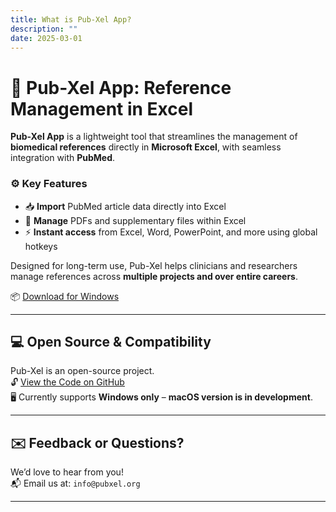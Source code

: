 ```yaml
---
title: What is Pub-Xel App?
description: ""
date: 2025-03-01
---
```

# 🧩 Pub-Xel App: Reference Management in Excel

**Pub-Xel App** is a lightweight tool that streamlines the management of **biomedical references** directly in **Microsoft Excel**, with seamless integration with **PubMed**.

### ⚙️ Key Features

- 📥 **Import** PubMed article data directly into Excel  
- 📂 **Manage** PDFs and supplementary files within Excel  
- ⚡ **Instant access** from Excel, Word, PowerPoint, and more using global hotkeys

Designed for long-term use, Pub-Xel helps clinicians and researchers manage references across **multiple projects and over entire careers**.

📦 [Download for Windows](https://pubxel.org/download/)

<hr />

## 💻 Open Source & Compatibility

Pub-Xel is an open-source project.  
🔓 [View the Code on GitHub](https://github.com/crossing96/Pub-Xel)  
🖥️ Currently supports **Windows only** – **macOS version is in development**.

<hr />

## ✉️ Feedback or Questions?

We’d love to hear from you!  
📬 Email us at: `info@pubxel.org`

<hr />
